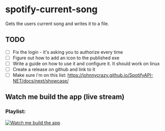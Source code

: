 # spotify-current-song
Gets the users current song and writes it to a file.

## TODO
- [ ] Fix the login - it's asking you to authorize every time
- [ ] Figure out how to add an icon to the published exe
- [ ] Write a guide on how to use it and configure it.  It should work on linux
- [ ] Create a release on github and link to it
- [ ] Make sure i'm on this list: https://johnnycrazy.github.io/SpotifyAPI-NET/docs/next/showcase/

## Watch me build the app (live stream)

### Playlist:
[![Watch me build the app](https://img.youtube.com/vi/GkkEfTrumYI/0.jpg)](https://www.youtube.com/playlist?list=PLtB5E_brMhWWp9-N2DhBDULbD9eQ2Ax8R)
